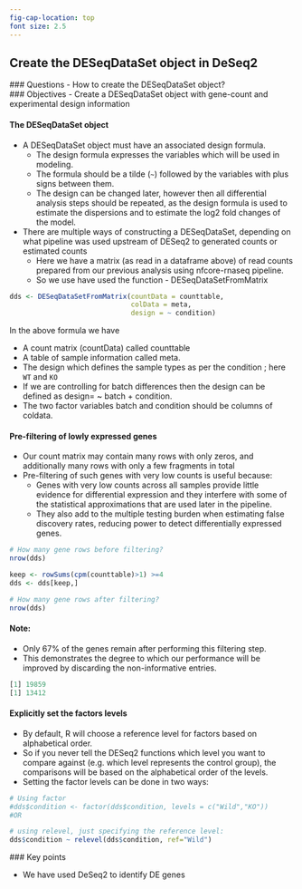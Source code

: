 ```yaml
---
fig-cap-location: top
font size: 2.5
---
```



## Create the DESeqDataSet object in DeSeq2

<div class="questions">  
### Questions
- How to create the DESeqDataSet object?
</div>

<div class="objectives">  
### Objectives
- Create a DESeqDataSet object with gene-count and experimental design information

</div>

#### **The DESeqDataSet object**
- A DESeqDataSet object must have an associated design formula. 
  - The design formula expresses the variables which will be used in modeling. 
  - The formula should be a tilde (`~`) followed by the variables with plus signs between them.
  - The design can be changed later, however then all differential analysis steps should be repeated, as the design formula is used to estimate the dispersions and to estimate the log2 fold changes of the model.
- There are multiple ways of constructing a DESeqDataSet, depending on what pipeline was used upstream of DESeq2 to generated counts or estimated counts
  - Here we have a matrix (as read in a dataframe above) of read counts prepared from our previous analysis using nfcore-rnaseq pipeline.
  - So we use have used the function - DESeqDataSetFromMatrix


```r
dds <- DESeqDataSetFromMatrix(countData = counttable,
                              colData = meta,
                              design = ~ condition)
```

In the above formula we have 
- A count matrix (countData) called counttable
- A table of sample information called meta.
- The design which defines the sample types as per the condition ; here `WT` and `KO`
- If we are controlling for batch differences then the design can be defined as design= ~ batch + condition.
- The two factor variables batch and condition should be columns of coldata.




#### **Pre-filtering of lowly expressed genes**
- Our count matrix may contain many rows with only zeros, and additionally many rows with only a few fragments in total
- Pre-filtering of such genes with very low counts is useful because: 
  - Genes with very low counts across all samples provide little evidence for differential expression and they interfere with some of the statistical approximations that are used later in the pipeline.
  - They also add to the multiple testing burden when estimating false discovery rates, reducing power to detect differentially expressed genes. 


```r
# How many gene rows before filtering?
nrow(dds)

keep <- rowSums(cpm(counttable)>1) >=4
dds <- dds[keep,]

# How many gene rows after filtering?
nrow(dds)

```

#### **Note:**

- Only 67% of the genes remain after performing this filtering step.
- This demonstrates the degree to which our performance will be improved by discarding the non-informative entries.

```r
[1] 19859
[1] 13412
```

#### **Explicitly set the factors levels**
- By default, R will choose a reference level for factors based on alphabetical order.
- So if you never tell the DESeq2 functions which level you want to compare against (e.g. which level represents the control group), the comparisons will be based on the alphabetical order of the levels.
- Setting the factor levels can be done in two ways:


```r
# Using factor
#dds$condition <- factor(dds$condition, levels = c("Wild","KO"))
#OR

# using relevel, just specifying the reference level:
dds$condition ~ relevel(dds$condition, ref="Wild")
```




<div class="keypoints">
### Key points

- We have used DeSeq2 to identify DE genes
</div>  